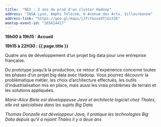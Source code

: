 ```yaml
---
title:  "REX : 2 ans de prod d'un cluster Hadoop"
address: "INSA Lyon, Amphi Télécom, 6 Avenue des Arts, Villeurbanne"
address-link: "https://goo.gl/maps/jJfcfezozUTjGz3J6"
meetup-event-id: "265614417"
---
```


**19h00 à 19h15 : Accueil**

**19h15 à 22H30 : {{ page.title }}**

Quatre ans de développement d’un projet big data pour une entreprise française.

Du prototype jusqu’à la production, ce retour d'expérience concerne toutes les phases d’un projet big data avec Hadoop.
Vous pourrez découvrir la problématique métier, les choix d’architecture effectués, les outils d'industrialisation mis en place,
mais aussi les vrais problèmes de terrain et les solutions appliquées.

*Marie-Alice Blete est développeuse Java et architecte logiciel chez Thales, elle est spécialisée dans les sujets Big Data.*

*Thomas Donzelle est développeur Java, il pratique les technologies Big Data depuis qu’il a rejoint Thales il y a deux ans*

